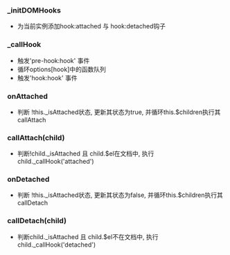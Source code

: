 ### \_initDOMHooks
+ 为当前实例添加hook:attached 与 hook:detached钩子

### \_callHook
+ 触发'pre-hook:hook' 事件
+ 循环options[hook]中的函数队列
+ 触发'hook:hook' 事件

### onAttached
+ 判断 !this.\_isAttached状态, 更新其状态为true, 并循环this.$children执行其callAttach

### callAttach(child)
+ 判断!child.\_isAttached 且 child.$el在文档中, 执行child.\_callHook('attached')

### onDetached
+ 判断 !this.\_isAttached状态, 更新其状态为false, 并循环this.$children执行其callDetach

### callDetach(child)
+ 判断child.\_isAttached 且 child.$el不在文档中, 执行child.\_callHook('detached')
